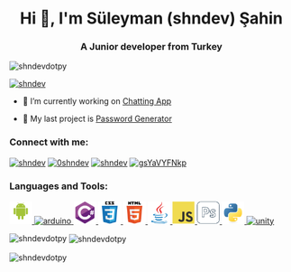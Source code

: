 <h1 align="center">Hi 👋, I'm Süleyman (shndev) Şahin</h1>
<h3 align="center">A Junior developer from Turkey</h3>
<!--<p align="left"> <img src="https://lanyard.cnrad.dev/api/665667121761747025" alt="shndevdotpy" />
 <img src="https://spotify-recently-played-readme.vercel.app/api?user=98ulhkwl7qzqcsv8k5spyglap&width=300&count=3" alt="shndevdotpy" /> </p>-->
<p align="left"> <img src="https://komarev.com/ghpvc/?username=shndevdotpy&label=Profile%20views&color=b40e0e&style=flat" alt="shndevdotpy" /> </p>

<p align="left"> <a href="https://twitter.com/shndev" target="blank"><img src="https://img.shields.io/twitter/follow/shndev?logo=twitter&style=for-the-badge" alt="shndev" /></a> </p>

- 🔭 I’m currently working on [Chatting App](https://github.com/shndevdotpy/chatting-app/)

- 👯 My last project is [Password Generator](https://github.com/shndevdotpy/password-generator/)

<h3 align="left">Connect with me:</h3>
<p align="left">
<a href="https://twitter.com/shndev" target="blank"><img align="center" src="https://raw.githubusercontent.com/rahuldkjain/github-profile-readme-generator/master/src/images/icons/Social/twitter.svg" alt="shndev" height="30" width="40" /></a>
<a href="https://instagram.com/shndevdotpy" target="blank"><img align="center" src="https://raw.githubusercontent.com/rahuldkjain/github-profile-readme-generator/master/src/images/icons/Social/instagram.svg" alt="0shndev" height="30" width="40" /></a>
<a href="https://www.youtube.com/@shndev" target="blank"><img align="center" src="https://raw.githubusercontent.com/rahuldkjain/github-profile-readme-generator/master/src/images/icons/Social/youtube.svg" alt="shndev" height="30" width="40" /></a>
<a href="https://discord.gg/gsYaVYFNkp" target="blank"><img align="center" src="https://raw.githubusercontent.com/rahuldkjain/github-profile-readme-generator/master/src/images/icons/Social/discord.svg" alt="gsYaVYFNkp" height="30" width="40" /></a>
</p>

<h3 align="left">Languages and Tools:</h3>
<p align="left"> <a href="https://developer.android.com" target="_blank" rel="noreferrer"> <img src="https://raw.githubusercontent.com/devicons/devicon/master/icons/android/android-original-wordmark.svg" alt="android" width="40" height="40"/> </a> <a href="https://www.arduino.cc/" target="_blank" rel="noreferrer"> <img src="https://cdn.worldvectorlogo.com/logos/arduino-1.svg" alt="arduino" width="40" height="40"/> </a> <a href="https://www.w3schools.com/cs/" target="_blank" rel="noreferrer"> <img src="https://raw.githubusercontent.com/devicons/devicon/master/icons/csharp/csharp-original.svg" alt="csharp" width="40" height="40"/> </a> <a href="https://www.w3schools.com/css/" target="_blank" rel="noreferrer"> <img src="https://raw.githubusercontent.com/devicons/devicon/master/icons/css3/css3-original-wordmark.svg" alt="css3" width="40" height="40"/> </a> <a href="https://www.w3.org/html/" target="_blank" rel="noreferrer"> <img src="https://raw.githubusercontent.com/devicons/devicon/master/icons/html5/html5-original-wordmark.svg" alt="html5" width="40" height="40"/> </a> <a href="https://www.java.com" target="_blank" rel="noreferrer"> <img src="https://raw.githubusercontent.com/devicons/devicon/master/icons/java/java-original.svg" alt="java" width="40" height="40"/> </a> <a href="https://developer.mozilla.org/en-US/docs/Web/JavaScript" target="_blank" rel="noreferrer"> <img src="https://raw.githubusercontent.com/devicons/devicon/master/icons/javascript/javascript-original.svg" alt="javascript" width="40" height="40"/> </a> <a href="https://www.photoshop.com/en" target="_blank" rel="noreferrer"> <img src="https://raw.githubusercontent.com/devicons/devicon/master/icons/photoshop/photoshop-line.svg" alt="photoshop" width="40" height="40"/> </a> <a href="https://www.python.org" target="_blank" rel="noreferrer"> <img src="https://raw.githubusercontent.com/devicons/devicon/master/icons/python/python-original.svg" alt="python" width="40" height="40"/> </a> <a href="https://unity.com/" target="_blank" rel="noreferrer"> <img src="https://www.vectorlogo.zone/logos/unity3d/unity3d-icon.svg" alt="unity" width="40" height="40"/> </a> </p>

<p><img align="left" src="https://github-readme-stats.vercel.app/api/top-langs?username=shndevdotpy&show_icons=true&theme=dark&locale=en&layout=compact" alt="shndevdotpy" /></p>

<p>&nbsp;<img align="center" src="https://github-readme-stats.vercel.app/api?username=shndevdotpy&show_icons=true&theme=dark&locale=en" alt="shndevdotpy" /></p>

<p><img align="center" src="https://github-readme-streak-stats.herokuapp.com/?user=shndevdotpy&theme=dark" alt="shndevdotpy" /></p>

